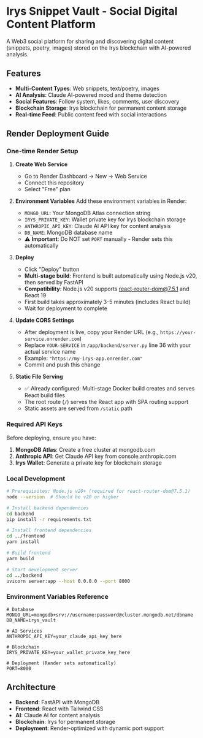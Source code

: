 # Irys Snippet Vault - Social Digital Content Platform

A Web3 social platform for sharing and discovering digital content (snippets, poetry, images) stored on the Irys blockchain with AI-powered analysis.

## Features

- **Multi-Content Types**: Web snippets, text/poetry, images
- **AI Analysis**: Claude AI-powered mood and theme detection
- **Social Features**: Follow system, likes, comments, user discovery
- **Blockchain Storage**: Irys blockchain for permanent content storage
- **Real-time Feed**: Public content feed with social interactions

## Render Deployment Guide

### One-time Render Setup

1. **Create Web Service**
   - Go to Render Dashboard → New → Web Service
   - Connect this repository
   - Select "Free" plan

2. **Environment Variables**
   Add these environment variables in Render:
   - `MONGO_URL`: Your MongoDB Atlas connection string
   - `IRYS_PRIVATE_KEY`: Wallet private key for Irys blockchain storage
   - `ANTHROPIC_API_KEY`: Claude AI API key for content analysis
   - `DB_NAME`: MongoDB database name
   - ⚠️ **Important**: Do NOT set `PORT` manually - Render sets this automatically

3. **Deploy**
   - Click "Deploy" button
   - **Multi-stage build**: Frontend is built automatically using Node.js v20, then served by FastAPI
   - **Compatibility**: Node.js v20 supports react-router-dom@7.5.1 and React 19
   - First build takes approximately 3-5 minutes (includes React build)
   - Wait for deployment to complete

4. **Update CORS Settings**
   - After deployment is live, copy your Render URL (e.g., `https://your-service.onrender.com`)
   - Replace `YOUR-SERVICE` in `/app/backend/server.py` line 36 with your actual service name
   - Example: `"https://my-irys-app.onrender.com"`
   - Commit and push this change

5. **Static File Serving**
   - ✅ Already configured: Multi-stage Docker build creates and serves React build files
   - The root route (`/`) serves the React app with SPA routing support
   - Static assets are served from `/static` path

### Required API Keys

Before deploying, ensure you have:

1. **MongoDB Atlas**: Create a free cluster at mongodb.com
2. **Anthropic API**: Get Claude API key from console.anthropic.com
3. **Irys Wallet**: Generate a private key for blockchain storage

### Local Development

```bash
# Prerequisites: Node.js v20+ (required for react-router-dom@7.5.1)
node --version  # Should be v20 or higher

# Install backend dependencies
cd backend
pip install -r requirements.txt

# Install frontend dependencies
cd ../frontend
yarn install

# Build frontend
yarn build

# Start development server
cd ../backend
uvicorn server:app --host 0.0.0.0 --port 8000
```

### Environment Variables Reference

```env
# Database
MONGO_URL=mongodb+srv://username:password@cluster.mongodb.net/dbname
DB_NAME=irys_vault

# AI Services
ANTHROPIC_API_KEY=your_claude_api_key_here

# Blockchain
IRYS_PRIVATE_KEY=your_wallet_private_key_here

# Deployment (Render sets automatically)
PORT=8000
```

## Architecture

- **Backend**: FastAPI with MongoDB
- **Frontend**: React with Tailwind CSS
- **AI**: Claude AI for content analysis
- **Blockchain**: Irys for permanent storage
- **Deployment**: Render-optimized with dynamic port support
